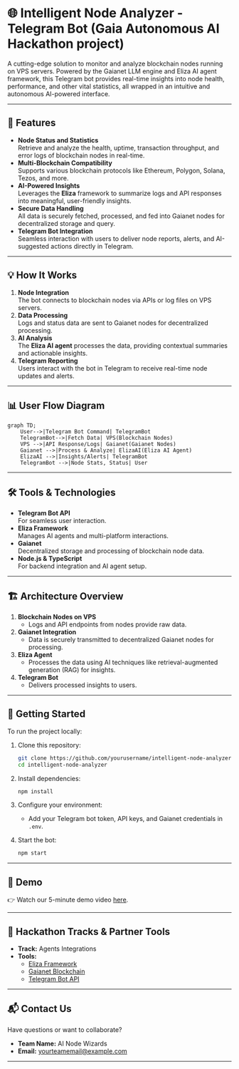 
# 🌐 Intelligent Node Analyzer - Telegram Bot (Gaia Autonomous AI Hackathon project)

A cutting-edge solution to monitor and analyze blockchain nodes running on VPS servers. Powered by the Gaianet LLM engine and Eliza AI agent framework, this Telegram bot provides real-time insights into node health, performance, and other vital statistics, all wrapped in an intuitive and autonomous AI-powered interface.

---

## 🚀 Features

- **Node Status and Statistics**  
  Retrieve and analyze the health, uptime, transaction throughput, and error logs of blockchain nodes in real-time.  
- **Multi-Blockchain Compatibility**  
  Supports various blockchain protocols like Ethereum, Polygon, Solana, Tezos, and more.  
- **AI-Powered Insights**  
  Leverages the **Eliza** framework to summarize logs and API responses into meaningful, user-friendly insights.  
- **Secure Data Handling**  
  All data is securely fetched, processed, and fed into Gaianet nodes for decentralized storage and query.  
- **Telegram Bot Integration**  
  Seamless interaction with users to deliver node reports, alerts, and AI-suggested actions directly in Telegram.  

---

## 💡 How It Works

1. **Node Integration**  
   The bot connects to blockchain nodes via APIs or log files on VPS servers.  
2. **Data Processing**  
   Logs and status data are sent to Gaianet nodes for decentralized processing.  
3. **AI Analysis**  
   The **Eliza AI agent** processes the data, providing contextual summaries and actionable insights.  
4. **Telegram Reporting**  
   Users interact with the bot in Telegram to receive real-time node updates and alerts.  

---

## 📊 User Flow Diagram

```mermaid
graph TD;
    User-->|Telegram Bot Command| TelegramBot
    TelegramBot-->|Fetch Data| VPS(Blockchain Nodes)
    VPS -->|API Response/Logs| Gaianet(Gaianet Nodes)
    Gaianet -->|Process & Analyze| ElizaAI(Eliza AI Agent)
    ElizaAI -->|Insights/Alerts| TelegramBot
    TelegramBot -->|Node Stats, Status| User
```

---

## 🛠️ Tools & Technologies

- **Telegram Bot API**  
  For seamless user interaction.  
- **Eliza Framework**  
  Manages AI agents and multi-platform interactions.  
- **Gaianet**  
  Decentralized storage and processing of blockchain node data.  
- **Node.js & TypeScript**  
  For backend integration and AI agent setup.  

---

## 🏗️ Architecture Overview

1. **Blockchain Nodes on VPS**  
   - Logs and API endpoints from nodes provide raw data.  
2. **Gaianet Integration**  
   - Data is securely transmitted to decentralized Gaianet nodes for processing.  
3. **Eliza Agent**  
   - Processes the data using AI techniques like retrieval-augmented generation (RAG) for insights.  
4. **Telegram Bot**  
   - Delivers processed insights to users.  

---

## 🌟 Getting Started

To run the project locally:  

1. Clone this repository:

   ```bash
   git clone https://github.com/yourusername/intelligent-node-analyzer.git
   cd intelligent-node-analyzer
   ```

2. Install dependencies:

   ```bash
   npm install
   ```

3. Configure your environment:
   - Add your Telegram bot token, API keys, and Gaianet credentials in `.env`.

4. Start the bot:

   ```bash
   npm start
   ```

---

## 🎥 Demo  

👉 Watch our 5-minute demo video [here](#link-to-demo).  

---

## 🤝 Hackathon Tracks & Partner Tools

- **Track:** Agents Integrations  
- **Tools:**  
  - [Eliza Framework](https://github.com/ai16z)  
  - [Gaianet Blockchain](https://docs.gaianet.ai)  
  - [Telegram Bot API](https://core.telegram.org/bots)  

---

## 📬 Contact Us

Have questions or want to collaborate?

- **Team Name:** AI Node Wizards  
- **Email:** yourteamemail@example.com  

---